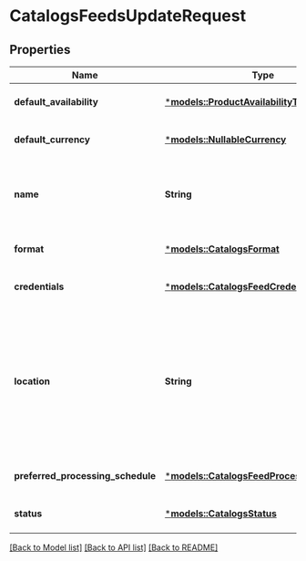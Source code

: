 # CatalogsFeedsUpdateRequest

## Properties
Name | Type | Description | Notes
------------ | ------------- | ------------- | -------------
**default_availability** | [***models::ProductAvailabilityType**](ProductAvailabilityType.md) |  | [optional] [default to None]
**default_currency** | [***models::NullableCurrency**](NullableCurrency.md) |  | [optional] [default to None]
**name** | **String** | A human-friendly name associated to a given feed. | [optional] [default to None]
**format** | [***models::CatalogsFormat**](CatalogsFormat.md) |  | [optional] [default to None]
**credentials** | [***models::CatalogsFeedCredentials**](CatalogsFeedCredentials.md) |  | [optional] [default to None]
**location** | **String** | The URL where a feed is available for download. This URL is what Pinterest will use to download a feed for processing. | [optional] [default to None]
**preferred_processing_schedule** | [***models::CatalogsFeedProcessingSchedule**](CatalogsFeedProcessingSchedule.md) |  | [optional] [default to None]
**status** | [***models::CatalogsStatus**](CatalogsStatus.md) |  | [optional] [default to None]

[[Back to Model list]](../README.md#documentation-for-models) [[Back to API list]](../README.md#documentation-for-api-endpoints) [[Back to README]](../README.md)


